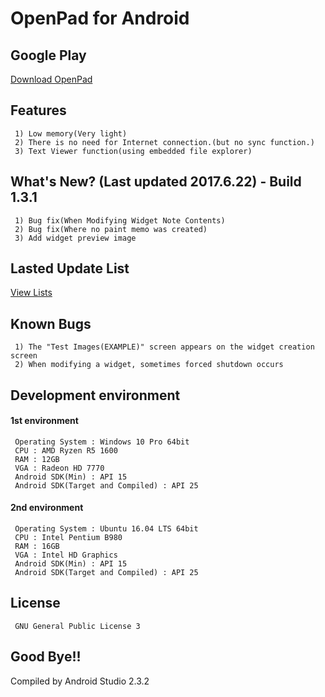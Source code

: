 # OpenPad for Android
## Google Play
[Download OpenPad](https://play.google.com/store/apps/details?id=com.eskeptor.openTextViewer)
## Features
```
 1) Low memory(Very light)
 2) There is no need for Internet connection.(but no sync function.)
 3) Text Viewer function(using embedded file explorer)
```
## What's New? (Last updated 2017.6.22) - Build 1.3.1
```
 1) Bug fix(When Modifying Widget Note Contents)
 2) Bug fix(Where no paint memo was created)
 3) Add widget preview image
```
## Lasted Update List
[View Lists](./UPDATE.md)
## Known Bugs
```
 1) The "Test Images(EXAMPLE)" screen appears on the widget creation screen
 2) When modifying a widget, sometimes forced shutdown occurs
```
## Development environment
#### 1st environment
```
 Operating System : Windows 10 Pro 64bit
 CPU : AMD Ryzen R5 1600
 RAM : 12GB
 VGA : Radeon HD 7770
 Android SDK(Min) : API 15
 Android SDK(Target and Compiled) : API 25
```
#### 2nd environment
```
 Operating System : Ubuntu 16.04 LTS 64bit
 CPU : Intel Pentium B980
 RAM : 16GB
 VGA : Intel HD Graphics
 Android SDK(Min) : API 15
 Android SDK(Target and Compiled) : API 25
```
## License
```
 GNU General Public License 3
```
## Good Bye!!
Compiled by Android Studio 2.3.2
